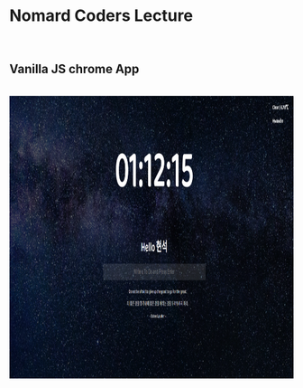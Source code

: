 # Nomard Coders Lecture
<br>

## Vanilla JS chrome App
<br>

<div align = "center">
  <img src = "./%EB%B0%94%EB%8B%90%EB%9D%BC%20JS%20%ED%81%AC%EB%A1%AC%EC%95%B1/%ED%81%AC%EB%A1%AC%EC%95%B1%20%EB%B0%B0%EA%B2%BD.png" height = 500 />
</div>
